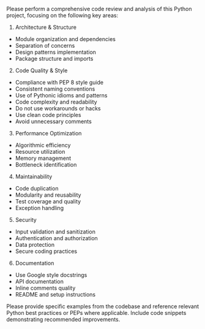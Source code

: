 Please perform a comprehensive code review and analysis of this Python project, focusing on the following key areas:

1. Architecture & Structure
- Module organization and dependencies
- Separation of concerns
- Design patterns implementation
- Package structure and imports

2. Code Quality & Style
- Compliance with PEP 8 style guide
- Consistent naming conventions
- Use of Pythonic idioms and patterns
- Code complexity and readability
- Do not use workarounds or hacks
- Use clean code principles
- Avoid unnecessary comments

3. Performance Optimization
- Algorithmic efficiency
- Resource utilization
- Memory management
- Bottleneck identification

4. Maintainability
- Code duplication
- Modularity and reusability
- Test coverage and quality
- Exception handling

5. Security
- Input validation and sanitization
- Authentication and authorization
- Data protection
- Secure coding practices

6. Documentation
- Use Google style docstrings
- API documentation
- Inline comments quality
- README and setup instructions

Please provide specific examples from the codebase and reference relevant Python best practices or PEPs where applicable. Include code snippets demonstrating recommended improvements.
